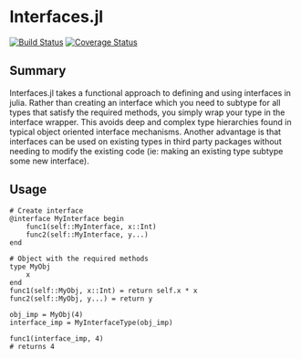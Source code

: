 # Interfaces.jl
[![Build Status](https://travis-ci.org/Rory-Finnegan/Interfaces.jl.svg?branch=master)](https://travis-ci.org/Rory-Finnegan/Interfaces.jl)  [![Coverage Status](https://coveralls.io/repos/Rory-Finnegan/Interfaces.jl/badge.svg?branch=master)](https://coveralls.io/r/Rory-Finnegan/Interfaces.jl?branch=master)

## Summary
Interfaces.jl takes a functional approach to defining and using interfaces in julia. Rather than creating an interface which you need to subtype for all types that satisfy the required methods, you simply wrap your type in the interface wrapper. This avoids deep and complex type hierarchies found in typical object oriented interface mechanisms. Another advantage is that interfaces can be used on existing types in third party packages without needing to modify the existing code (ie: making an existing type subtype some new interface).

## Usage
```
# Create interface
@interface MyInterface begin
    func1(self::MyInterface, x::Int)
    func2(self::MyInterface, y...)
end

# Object with the required methods
type MyObj
    x
end
func1(self::MyObj, x::Int) = return self.x * x
func2(self::MyObj, y...) = return y

obj_imp = MyObj(4)
interface_imp = MyInterfaceType(obj_imp)

func1(interface_imp, 4)
# returns 4
```
